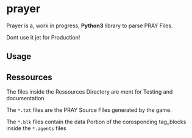 # prayer

Prayer is a, work in progress, __Python3__ library to parse PRAY Files.

Dont use it jet for Production!

## Usage


## Ressources

The files inside the Ressources Directory are ment for Testing and documentation

The `*.txt` files are the PRAY Source FIles generated by the game.

The `*.blk` files contain the data Portion of the corosponding tag_blocks inside the `*.agents` files

